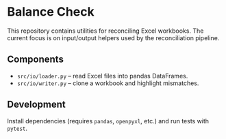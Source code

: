 # Balance Check

This repository contains utilities for reconciling Excel workbooks. The current focus is on input/output helpers used by the reconciliation pipeline.

## Components
- `src/io/loader.py` – read Excel files into pandas DataFrames.
- `src/io/writer.py` – clone a workbook and highlight mismatches.

## Development
Install dependencies (requires `pandas`, `openpyxl`, etc.) and run tests with `pytest`.
